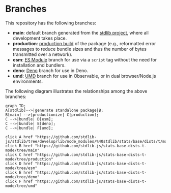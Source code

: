 <!--

@license Apache-2.0

Copyright (c) 2022 The Stdlib Authors.

Licensed under the Apache License, Version 2.0 (the "License");
you may not use this file except in compliance with the License.
You may obtain a copy of the License at

    http://www.apache.org/licenses/LICENSE-2.0

Unless required by applicable law or agreed to in writing, software
distributed under the License is distributed on an "AS IS" BASIS,
WITHOUT WARRANTIES OR CONDITIONS OF ANY KIND, either express or implied.
See the License for the specific language governing permissions and
limitations under the License.

-->

# Branches

This repository has the following branches:

-   **main**: default branch generated from the [stdlib project][stdlib-url], where all development takes place.
-   **production**: [production build][production-url] of the package (e.g., reformatted error messages to reduce bundle sizes and thus the number of bytes transmitted over a network).
-   **esm**: [ES Module][esm-url] branch for use via a `script` tag without the need for installation and bundlers.
-   **deno**: [Deno][deno-url] branch for use in Deno.
-   **umd**: [UMD][umd-url] branch for use in Observable, or in dual browser/Node.js environments.

The following diagram illustrates the relationships among the above branches:

```mermaid
graph TD;
A[stdlib]-->|generate standalone package|B;
B[main] -->|productionize| C[production];
C -->|bundle| D[esm];
C -->|bundle| E[deno];
C -->|bundle| F[umd];

click A href "https://github.com/stdlib-js/stdlib/tree/develop/lib/node_modules/%40stdlib/stats/base/dists/t/mode"
click B href "https://github.com/stdlib-js/stats-base-dists-t-mode/tree/main"
click C href "https://github.com/stdlib-js/stats-base-dists-t-mode/tree/production"
click D href "https://github.com/stdlib-js/stats-base-dists-t-mode/tree/esm"
click E href "https://github.com/stdlib-js/stats-base-dists-t-mode/tree/deno"
click F href "https://github.com/stdlib-js/stats-base-dists-t-mode/tree/umd"
```

[stdlib-url]: https://github.com/stdlib-js/stdlib/tree/develop/lib/node_modules/%40stdlib/stats/base/dists/t/mode
[production-url]: https://github.com/stdlib-js/stats-base-dists-t-mode/tree/production
[deno-url]: https://github.com/stdlib-js/stats-base-dists-t-mode/tree/deno
[umd-url]: https://github.com/stdlib-js/stats-base-dists-t-mode/tree/umd
[esm-url]: https://github.com/stdlib-js/stats-base-dists-t-mode/tree/esm